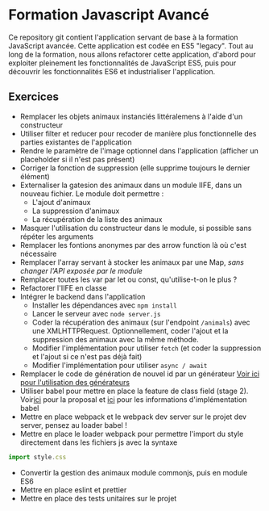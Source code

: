 # Formation Javascript Avancé

Ce repository git contient l'application servant de base à la formation JavaScript avancée.
Cette application est codée en ES5 "legacy".
Tout au long de la formation, nous allons refactorer cette application, d'abord pour exploiter pleinement les fonctionnalités de JavaScript ES5, puis pour découvrir les fonctionnalités ES6 et industrialiser l'application.

## Exercices

* Remplacer les objets animaux instanciés littéralemens à l'aide d'un constructeur
* Utiliser filter et reducer pour recoder de manière plus fonctionnelle des parties existantes de l'application
* Rendre le paramètre de l'image optionnel dans l'application (afficher un placeholder si il n'est pas présent)
* Corriger la fonction de suppression (elle supprime toujours le dernier élément)
* Externaliser la gatesion des animaux dans un module IIFE, dans un nouveau fichier. Le module doit permettre :
  * L'ajout d'animaux
  * La suppression d'animaux
  * La récupération de la liste des animaux
* Masquer l'utilisation du constructeur dans le module, si possible sans répéter les arguments
* Remplacer les fontions anonymes par des arrow function là où c'est nécessaire
* Remplacer l'array servant à stocker les animaux par une Map, _sans changer l'API exposée par le module_
* Remplacer toutes les var par let ou const, qu'utilise-t-on le plus ?
* Refactorer l'IIFE en classe
* Intégrer le backend dans l'application
  * Installer les dépendances avec `npm install`
  * Lancer le serveur avec `node server.js`
  * Coder la récupération des animaux (sur l'endpoint `/animals`) avec une XMLHTTPRequest. Optionnellement, coder l'ajout et la suppression des animaux avec la même méthode.
  * Modifier l'implémentation pour utiliser `fetch` (et coder la suppression et l'ajout si ce n'est pas déjà fait)
  * Modifier l'implémentation pour utiliser `async / await`
* Remplacer le code de génération de nouvel id par un générateur [Voir ici pour l'utilisation des générateurs](https://developer.mozilla.org/fr/docs/Web/JavaScript/Reference/Instructions/function*)
* Utiliser babel pour mettre en place la feature de class field (stage 2). Voir[ici](https://github.com/tc39/proposal-class-public-fields) pour la proposal et [ici](https://babeljs.io/docs/plugins/transform-class-properties/) pour les informations d'implémentation babel
* Mettre en place webpack et le webpack dev server sur le projet dev server, pensez au loader babel !
* Mettre en place le loader webpack pour permettre l'import du style directement dans les fichiers js avec la syntaxe

```js
import style.css
```

* Convertir la gestion des animaux module commonjs, puis en module ES6
* Mettre en place eslint et prettier
* Mettre en place des tests unitaires sur le projet
